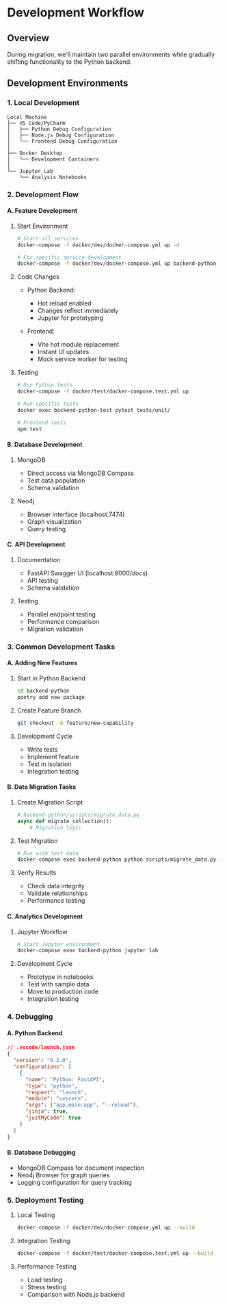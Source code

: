 # Development Workflow

## Overview
During migration, we'll maintain two parallel environments while gradually shifting functionality to the Python backend.

## Development Environments

### 1. Local Development
```
Local Machine
├── VS Code/PyCharm
│   ├── Python Debug Configuration
│   ├── Node.js Debug Configuration
│   └── Frontend Debug Configuration
│
├── Docker Desktop
│   └── Development Containers
│
└── Jupyter Lab
    └── Analysis Notebooks
```

### 2. Development Flow

#### A. Feature Development
1. Start Environment
   ```bash
   # Start all services
   docker-compose -f docker/dev/docker-compose.yml up -d

   # For specific service development
   docker-compose -f docker/dev/docker-compose.yml up backend-python
   ```

2. Code Changes
   - Python Backend:
     * Hot reload enabled
     * Changes reflect immediately
     * Jupyter for prototyping

   - Frontend:
     * Vite hot module replacement
     * Instant UI updates
     * Mock service worker for testing

3. Testing
   ```bash
   # Run Python tests
   docker-compose -f docker/test/docker-compose.test.yml up

   # Run specific tests
   docker exec backend-python-test pytest tests/unit/

   # Frontend tests
   npm test
   ```

#### B. Database Development
1. MongoDB
   - Direct access via MongoDB Compass
   - Test data population
   - Schema validation

2. Neo4j
   - Browser interface (localhost:7474)
   - Graph visualization
   - Query testing

#### C. API Development
1. Documentation
   - FastAPI Swagger UI (localhost:8000/docs)
   - API testing
   - Schema validation

2. Testing
   - Parallel endpoint testing
   - Performance comparison
   - Migration validation

### 3. Common Development Tasks

#### A. Adding New Features
1. Start in Python Backend
   ```bash
   cd backend-python
   poetry add new-package
   ```

2. Create Feature Branch
   ```bash
   git checkout -b feature/new-capability
   ```

3. Development Cycle
   - Write tests
   - Implement feature
   - Test in isolation
   - Integration testing

#### B. Data Migration Tasks
1. Create Migration Script
   ```python
   # backend-python/scripts/migrate_data.py
   async def migrate_collection():
       # Migration logic
   ```

2. Test Migration
   ```bash
   # Run with test data
   docker-compose exec backend-python python scripts/migrate_data.py --test
   ```

3. Verify Results
   - Check data integrity
   - Validate relationships
   - Performance testing

#### C. Analytics Development
1. Jupyter Workflow
   ```bash
   # Start Jupyter environment
   docker-compose exec backend-python jupyter lab
   ```

2. Development Cycle
   - Prototype in notebooks
   - Test with sample data
   - Move to production code
   - Integration testing

### 4. Debugging

#### A. Python Backend
```json
// .vscode/launch.json
{
  "version": "0.2.0",
  "configurations": [
    {
      "name": "Python: FastAPI",
      "type": "python",
      "request": "launch",
      "module": "uvicorn",
      "args": ["app.main:app", "--reload"],
      "jinja": true,
      "justMyCode": true
    }
  ]
}
```

#### B. Database Debugging
- MongoDB Compass for document inspection
- Neo4j Browser for graph queries
- Logging configuration for query tracking

### 5. Deployment Testing
1. Local Testing
   ```bash
   docker-compose -f docker/dev/docker-compose.yml up --build
   ```

2. Integration Testing
   ```bash
   docker-compose -f docker/test/docker-compose.test.yml up --build
   ```

3. Performance Testing
   - Load testing
   - Stress testing
   - Comparison with Node.js backend 